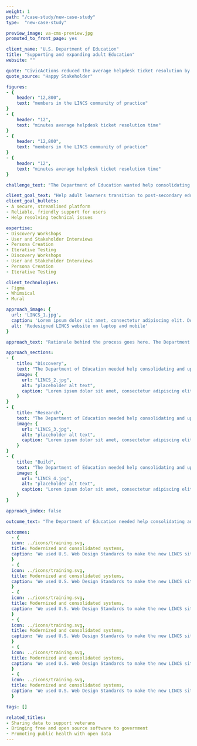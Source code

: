 ```yaml
---
weight: 1
path: "/case-study/new-case-study"
type:  "new-case-study"

preview_image: va-cms-preview.jpg
promoted_to_front_page: yes

client_name: "U.S. Department of Education"
title: "Supporting and expanding adult Education"
website: ""

quote: "CivicActions reduced the average helpdesk ticket resolution by 15 minutes per student and equipped adult education staff with the design principles and support to cut waste further."
quote_source: "Happy Stakeholder"

figures:
- {
    header: "12,800",
    text: "members in the LINCS community of practice"
}
- {
    header: "12",
    text: "minutes average helpdesk ticket resolution time"
}
- {
    header: "12,800",
    text: "members in the LINCS community of practice"
}
- {
    header: "12",
    text: "minutes average helpdesk ticket resolution time"
}

challenge_text: "The Department of Education wanted help consolidating and updating the collection of websites for the Literacy and Information Communication System (LINCS), which supports adult education practitioners."

client_goal_text: "Help adult learners transition to post-secondary education and 21st-century jobs through:"
client_goal_bullets:
- A secure, streamlined platform
- Reliable, friendly support for users
- Help resolving technical issues

expertise:
- Discovery Workshops
- User and Stakeholder Interviews
- Persona Creation
- Iterative Testing
- Discovery Workshops
- User and Stakeholder Interviews
- Persona Creation
- Iterative Testing

client_technologies:
- Figma
- Whimsical
- Mural

approach_image: {
  url: 'LINCS_1.jpg', 
  caption: 'Lorem ipsum dolor sit amet, consectetur adipiscing elit. Donec eros eros, efficitur ac libero in, venenatis efficitur libero. Vivamus ullamcorper non nisl eget faucibus.', 
  alt: 'Redesigned LINCS website on laptop and mobile'
}

approach_text: "Rationale behind the process goes here. The Department of Education needed help consolidating and updating the collection of websites for the Literacy and Information Communication System (LINCS), which supports adult education practitioners in their goal of helping adult learners transition secondary education and 21st-century jobs."

approach_sections:
- {
    title: "Discovery",
    text: "The Department of Education needed help consolidating and updating the collection of websites for the Literacy and Information Communication System (LINCS), which supports adult education practitioners in their goal of helping adult learners transition to post-secondary education and 21st-century jobs.",
    image: {
      url: "LINCS_2.jpg",
      alt: "placeholder alt text",
      caption: "Lorem ipsum dolor sit amet, consectetur adipiscing elit. Donec eros eros, efficitur ac libero in, venenatis efficitur libero."
    }
}
- {
    title: "Research",
    text: "The Department of Education needed help consolidating and updating the collection of websites for the Literacy and Information Communication System (LINCS), which supports adult education practitioners in their goal of helping adult learners transition to post-secondary education and 21st-century jobs.",
    image: {
      url: "LINCS_3.jpg",
      alt: "placeholder alt text",
      caption: "Lorem ipsum dolor sit amet, consectetur adipiscing elit. Donec eros eros, efficitur ac libero in, venenatis efficitur libero."
    }
}
- {
    title: "Build",
    text: "The Department of Education needed help consolidating and updating the collection of websites for the Literacy and Information Communication System (LINCS), which supports adult education practitioners in their goal of helping adult learners transition to post-secondary education and 21st-century jobs.",
    image: {
      url: "LINCS_4.jpg",
      alt: "placeholder alt text",
      caption: "Lorem ipsum dolor sit amet, consectetur adipiscing elit. Donec eros eros, efficitur ac libero in, venenatis efficitur libero."
    }
}

approach_index: false

outcome_text: "The Department of Education needed help consolidating and updating the collection of websites for the Literacy and Information Communication System (LINCS)."

outcomes:
  - {
  icon: ../icons/training.svg,
  title: Modernized and consolidated systems,
  caption: 'We used U.S. Web Design Standards to make the new LINCS sites easy to navigate and mobile friendly. The streamlined design allows educators to quickly find the courses and resources they need.', 
  }
  - {
  icon: ../icons/training.svg,
  title: Modernized and consolidated systems,
  caption: 'We used U.S. Web Design Standards to make the new LINCS sites easy to navigate and mobile friendly. The streamlined design allows educators to quickly find the courses and resources they need.', 
  }
  - {
  icon: ../icons/training.svg,
  title: Modernized and consolidated systems,
  caption: 'We used U.S. Web Design Standards to make the new LINCS sites easy to navigate and mobile friendly. The streamlined design allows educators to quickly find the courses and resources they need.', 
  }
  - {
  icon: ../icons/training.svg,
  title: Modernized and consolidated systems,
  caption: 'We used U.S. Web Design Standards to make the new LINCS sites easy to navigate and mobile friendly. The streamlined design allows educators to quickly find the courses and resources they need.', 
  }
  - {
  icon: ../icons/training.svg,
  title: Modernized and consolidated systems,
  caption: 'We used U.S. Web Design Standards to make the new LINCS sites easy to navigate and mobile friendly. The streamlined design allows educators to quickly find the courses and resources they need.', 
  }
  - {
  icon: ../icons/training.svg,
  title: Modernized and consolidated systems,
  caption: 'We used U.S. Web Design Standards to make the new LINCS sites easy to navigate and mobile friendly. The streamlined design allows educators to quickly find the courses and resources they need.', 
  }

tags: []

related_titles:
- Sharing data to support veterans
- Bringing free and open source software to government
- Promoting public health with open data
---
```

